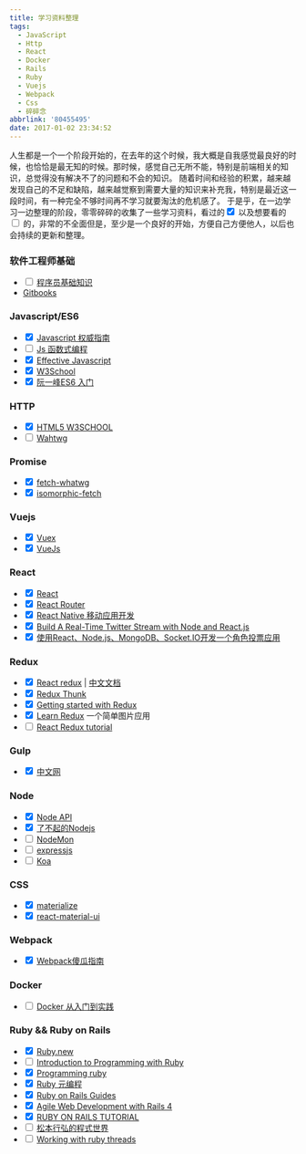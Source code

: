```yaml
---
title: 学习资料整理
tags:
  - JavaScript
  - Http
  - React
  - Docker
  - Rails
  - Ruby
  - Vuejs
  - Webpack
  - Css
  - 碎碎念
abbrlink: '80455495'
date: 2017-01-02 23:34:52
---
```


人生都是一个一个阶段开始的，在去年的这个时候，我大概是自我感觉最良好的时候，也恰恰是最无知的时候。那时候，感觉自己无所不能，特别是前端相关的知识，总觉得没有解决不了的问题和不会的知识。
随着时间和经验的积累，越来越发现自己的不足和缺陷，越来越觉察到需要大量的知识来补充我，特别是最近这一段时间，有一种完全不够时间再不学习就要淘汰的危机感了。
于是乎，在一边学习一边整理的阶段，零零碎碎的收集了一些学习资料，看过的<input type='checkbox' checked=true> 以及想要看的<input type='checkbox' > 的，非常的不全面但是，至少是一个良好的开始，方便自己方便他人，以后也会持续的更新和整理。

### 软件工程师基础

  - <input type='checkbox'> [程序员基础知识](https://leohxj.gitbooks.io/a-programmer-prepares/content/programmer-basic/index.html)
  - [Gitbooks](https://www.gitbook.com/explore)

### Javascript/ES6

  - <input type='checkbox' checked=true> [Javascript 权威指南](https://book.douban.com/subject/2228378/)
  - <input type="checkbox"> [Js 函数式编程](https://www.gitbook.com/book/llh911001/mostly-adequate-guide-chinese/details)
  - <input type='checkbox' checked=true> [Effective Javascript](http://effectivejs.com/)
  - <input type='checkbox' checked=true> [W3School](http://www.w3schools.com/)
  - <input type='checkbox' checked=true> [阮一峰ES6 入门](http://es6.ruanyifeng.com/)
<!-- more -->
### HTTP

  - <input type='checkbox' checked=true> [HTML5 W3SCHOOL](http://www.w3schools.com/html/html5_intro.asp)
  - <input type='checkbox' > [Wahtwg](https://whatwg.org/)

### Promise

  - <input type='checkbox' checked=true> [fetch-whatwg](https://fetcpehatwrg/)
  - <input type='checkbox' checked=true> [isomorphic-fetch](https://github.com/matthew-andrews/isomorphic-fetch)

### Vuejs

  - <input type='checkbox' checked=true> [Vuex](http://vuex.vuejs.org/zh-cn/intro.html)     
  - <input type='checkbox' checked=true> [VueJs](http://cn.vuejs.org/guide/overview.html)   

### React  

  - <input type='checkbox' checked=true> [React](https://hulufei.gitbooks.io/react-tutorial/content/index.html)   
  - <input type='checkbox' checked=true> [React Router](http://react-guide.github.io/react-router-cn/)   
  - <input type='checkbox' checked=true> [React Native  移动应用开发](http://item.jd.com/11944670.html)   
  - <input type='checkbox' checked=true> [Build A Real-Time Twitter Stream with Node and React.js]( https://scotch.io/tutorials/build-a-real-time-twitter-stream-with-node-and-react-js)   
  - <input type='checkbox' checked=true> [使用React、Node.js、MongoDB、Socket.IO开发一个角色投票应用](http://www.kancloud.cn/kancloud/create-voting-app/63977)   

### Redux

  - <input type='checkbox' checked=true> [React redux](http://redux.js.org/index.html)  | [中文文档](http://cn.redux.js.org/index.html)   
  - <input type='checkbox' checked=true> [Redux Thunk](https://github.com/gaearon/redux-thunk)
  - <input type='checkbox' checked=true> [Getting started with Redux](https://egghead.io/courses/getting-started-with-redux)   
  - <input type='checkbox' checked=true> [Learn Redux](https://learnredux.com/)   一个简单图片应用
  - <input type='checkbox' > [React Redux tutorial](https://github.com/lewis617/react-redux-tutorial)

### Gulp

  - <input type='checkbox' checked=true> [中文网](http://www.gulpjs.com.cn/)     

### Node

  - <input type='checkbox' checked> [Node API](http://nodejs.cn/doc/node/)
  - <input type='checkbox' checked> [了不起的Nodejs](https://book.douban.com/subject/25767596/)
  - <input type='checkbox' > [NodeMon](https://github.com/remy/nodemon#nodemon)    
  - <input type='checkbox' > [expressjs](http://expressjs.com/)  
  - <input type='checkbox' > [Koa](http://koajs.com/)   

### CSS

  - <input type='checkbox' checked=true> [materialize](http://materializecss.com/getting-started.html)    
  - <input type='checkbox' checked=true> [react-material-ui](http://www.material-ui.com/#/)    

### Webpack

  - <input type='checkbox' checked=true> [Webpack傻瓜指南](https://zhuanlan.zhihu.com/p/20367175)    

### Docker
  - <input type="checkbox"> [Docker 从入门到实践](https://yeasy.gitbooks.io/docker_practice/content/)

### Ruby && Ruby on Rails

  - <input type='checkbox' checked=true> [Ruby.new](http://saito.im/slide/ruby-new.html)
  - <input type='checkbox' > [Introduction to Programming with Ruby](https://launchschool.com/books/ruby)
  - <input type='checkbox' checked=true> [Programming ruby](https://book.douban.com/subject/2032343/)
  - <input type='checkbox' checked=true> [Ruby 元编程](https://book.douban.com/subject/7056800/)
  - <input type='checkbox' checked=true> [Ruby on Rails Guides](http://guides.rubyonrails.org/)
  - <input type='checkbox' checked=true> [Agile Web Development with Rails 4](https://pragprog.com/book/rails4/agile-web-development-with-rails-4)
  - <input type='checkbox' checked=true> [RUBY ON RAILS TUTORIAL](https://www.railstutorial.org/)
  - <input type='checkbox' > [松本行弘的程式世界](https://book.douban.com/subject/4915895/)
  - <input type='checkbox' > [Working with ruby threads](http://www.jstorimer.com/products/working-with-ruby-threads)